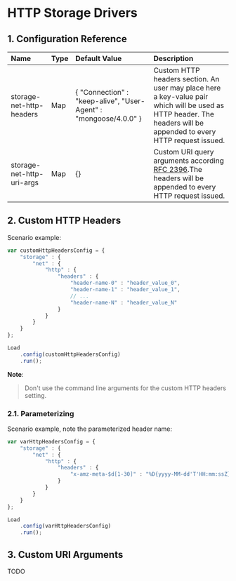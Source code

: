# HTTP Storage Drivers

## 1. Configuration Reference

| Name                                           | Type         | Default Value    | Description                                      |
|:-----------------------------------------------|:-------------|:-----------------|:-------------------------------------------------|
| storage-net-http-headers                       | Map          | { "Connection" : "keep-alive", "User-Agent" : "mongoose/4.0.0" } | Custom HTTP headers section. An user may place here a key-value pair which will be used as HTTP header. The headers will be appended to every HTTP request issued.
| storage-net-http-uri-args                      | Map          | {}               | Custom URI query arguments according [RFC 2396](http://www.ietf.org/rfc/rfc2396.txt).The headers will be appended to every HTTP request issued.

## 2. Custom HTTP Headers

Scenario example:
```javascript
var customHttpHeadersConfig = {
    "storage" : {
        "net" : {
            "http" : {
                "headers" : {
                    "header-name-0" : "header_value_0",
                    "header-name-1" : "header_value_1",
                    // ...
                    "header-name-N" : "header_value_N"
                }
            }
        }
    }
};

Load
    .config(customHttpHeadersConfig)
    .run();
```

**Note**:
> Don't use the command line arguments for the custom HTTP headers setting.

### 2.1. Parameterizing

Scenario example, note the parameterized header name:
```javascript
var varHttpHeadersConfig = {
    "storage" : {
        "net" : {
            "http" : {
                "headers" : {
                    "x-amz-meta-$d[1-30]" : "%D{yyyy-MM-dd'T'HH:mm:ssZ}[1970/01/01-2016/01/01]"
                }
            }
        }
    }
};

Load
    .config(varHttpHeadersConfig)
    .run();
```

## 3. Custom URI Arguments

TODO
